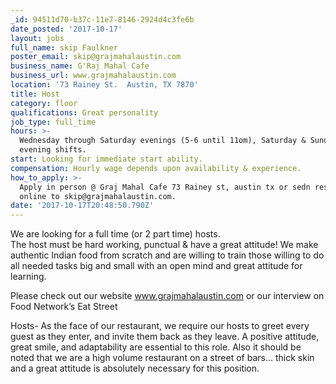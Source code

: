 ```yaml
---
_id: 94511d70-b37c-11e7-8146-2924d4c3fe6b
date_posted: '2017-10-17'
layout: jobs
full_name: skip Faulkner
poster_email: skip@grajmahalaustin.com
business_name: G'Raj Mahal Cafe
business_url: www.grajmahalaustin.com
location: '73 Rainey St.  Austin, TX 7870'
title: Host
category: floor
qualifications: Great personality
job_type: full_time
hours: >-
  Wednesday through Saturday evenings (5-6 until 11om), Saturday & Sunday day or
  evening shifts.
start: Looking for immediate start ability.
compensation: Hourly wage depends upon availability & experience.
how_to_apply: >-
  Apply in person @ Graj Mahal Cafe 73 Rainey st, austin tx or sedn resume
  online to skip@grajmahalaustin.com.
date: '2017-10-17T20:48:50.790Z'
---
```

We are looking for a full time (or 2 part time) hosts.  
The host must be hard working, punctual & have a great attitude!
 We make authentic Indian food from scratch and are willing to train those willing to do all needed tasks big and small with an open mind and great attitude for learning.


Please check out our website www.grajmahalaustin.com or our interview on Food Network’s Eat Street


Hosts- As the face of our restaurant, we require our hosts to greet every guest as they enter, and invite them back as they leave. A positive attitude, great smile, and adaptability are essential to this role. Also it should be noted that we are a high volume restaurant on a street of bars... thick skin and a great attitude is absolutely necessary for this position.

